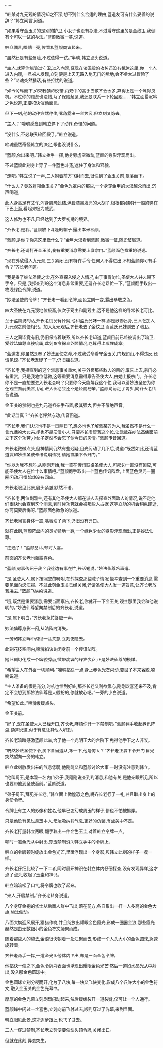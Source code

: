 
……

“韩某对九元观的情况知之不深,想不到什么合适的理由,蓝道友可有什么妥善的说辞？”韩立闻言,问道。

“如果看守金玉关的是别的护卫,小女子也没有办法,不过看守这里的是金纹卫,我倒有个可以一试的办法。”蓝颜微微一笑,说道。

韩立闻言,眼睛一亮,传音和蓝颜商议起来。

“虽然还是有些冒险,不过值得一试。”半晌,韩立点头说道。

“主人,就算你能骗过守卫,进入内观,但现在轮回殿的攻势还没有抵达这里,你一个人进入内观,一旦被人发现,立刻便是上天无路入地无门的境地,会不会太过冒险了些？”啼魂突然插话,有些担忧的说道。

“如今的局面下,如果我猜的没错,内观中的高手应该不会太多,算得上是一个难得良机。不过你的顾虑也没错,为了保险起见,我还是联系一下轮回殿……”韩立面露沉吟之色说道,正要掐诀催动面具。

但下一刻,他的动作突然停住,嘴角露出一丝笑容,但立刻又隐去。

“主人？”啼魂感应到韩立停下了动作,奇怪的问道。

“没什么,不必联系轮回殿了。”韩立说道。

啼魂虽然奇怪韩立的决定,却也没说什么。

“蓝颜,你出来吧。”韩立抬手一挥,他身旁虚空微动,蓝颜的身影浮现而出。

不过蓝颜此刻身上穿了一件蓝色斗篷,遮住了身体和容貌。

“走吧。”韩立说了一声,二人朝着前方飞射而去,很快到了金玉关前,飘落而下。

“什么人？竟敢擅闯金玉关？”金色光罩内的那些,一个身穿金甲的大汉越众而出,沉声喝道。

此人身高足有丈许,浑身肌肉虬结,满脸漆黑发亮的大胡子,根根都如钢针一般的竖在下巴上面,看起来极为威武。

这人修为也不凡,已经达到了大罗初期的境界。

“齐长老,是我。”蓝颜放下斗篷的帽子,露出本来容颜。

“蓝颜,是你？你来这里做什么？”金甲大汉看到蓝颜,微微一怔,随即皱眉道。

“齐长老,还请打开金玉关,我有重要消息需要上禀宗门。”蓝颜面色郑重的说道。

“现在外敌侵入九元观,三关紧闭,没有特许手令,任何人不得进出,不知蓝颜你可有手令？”齐长老问道。

“我是奉了妙法圣使之命,在外查探入侵之人情况,由于事情匆忙,圣使大人并未赐下手令。只是,我探查到的这个消息非常重要,还请齐长老帮忙一下。”蓝颜翻手取出一枚浅绿色令牌,说道。

“妙法圣使的令牌！”齐长老一看到令牌,面色立刻一变,露出恭敬之色。

四大圣使在九元观地位极高,仅次于观主和副观主,远不是他这样的寻常长老可比。

至于蓝颜说的话,齐长老倒没有怀疑,他和蓝氏兄妹一样,都是散修出身,三人在加入九元观之前便相识。加入九元观后,齐长老去了金纹卫,而蓝氏兄妹则去了暗卫。

三人之间毕竟有旧,仍旧保持着联系,所以齐长老知道,蓝颜目前已经被调出了暗卫,受妙法仙尊直接统属,此刻奉令探查外面情况,也算得上顺理成章。

“蓝道友,你虽然是奉了妙法圣使之命,不过我受命看守金玉关,门规如山,不得违反,还请见谅。”齐长老迟疑了一下,仍旧摇头道。

“齐长老,我探查到的这个消息事关重大,关乎外面那些敌人的目的,禀告上去,宗门必有重赏。只是我地位低微,这等重要消息需得禀告圣使大人,由她上报宗门。齐长老你不是一直想要进入长老会吗？只要你今天能帮我这个忙,我可以请妙法圣使为你在观主面前美言几句,进入长老会还不是轻而易举。”蓝颜向前走了两步,向齐长老传音说道。

金玉关的禁制也是九元道祖亲手布置,极其强大,但并不隔绝声音。

“此话当真？”齐长老怦然心动,传音回道。

“齐长老,我们认识也不是一日两日了,想必也也了解蓝某的为人,我虽然不是什么一言九鼎的大丈夫,却也不是无信小人,只要齐长老帮我这个忙,让我能在妙法圣使面前立下这个功劳,小女子定然不会忘了你今日的恩情。”蓝颜传音回道。

齐长老微微点头,但神情间仍然有些迟疑,目光闪动了几下后,说道:“既然如此,还请蓝道友和妙法圣使传讯说明情况,请她直接下令开门。”

“你以为我不想吗,从刚刚开始,我一直在传讯联络圣使大人,可那边一直没有回应,可能圣使大人在忙什么事情吧。”蓝颜翻手取出一个蓝色传讯阵盘,上面蓝色灵光一圈圈闪动,可惜始终没有回应。

齐长老眼见此景,眉头紧皱,默然不语。

“齐长老,两位副观主,还有其他圣使大人都在派人去探查外面敌人的情况,说不定他们很快也会查到这个消息,到时候功劳就会被那些人占据,这等立功的机会稍纵即逝,你可莫要后悔呀。”蓝颜面色微急的说道。

齐长老闻言身体一震,嘴唇动了两下,仍旧没有开口。

就在此刻,蓝颜阵盘内的灵光猛地一跳,一个绿色少女的身影浮现而出,正是妙法仙尊。

“连通了！”蓝颜见此,顿时大喜。

前面的齐长老也面露喜色。

“蓝颜,何事传讯于我？我这边有事在忙,长话短说。”妙法仙尊冷声道。

“是,圣使大人,属下按照您的吩咐,在外探查那些贼子情况,侥幸查到一个重要消息,需要见面向您汇报。不过此刻金玉关已经关闭,还请圣使大人发一道旨意,让齐长老放我进去。”蓝颜飞快的说道。

“哦,既然是重要消息,需要当面禀告,齐长老,你就开一下金玉关,观主那里我会和他说明的。”妙法仙尊望向禁制后的齐长老,说道。

“是,属下明白。”齐长老急忙答应一声。

妙法仙尊身影一闪,从法阵内消失。

一旁的韩立眸中闪过一丝笑意,立刻便隐去。

此刻花枝空间内,啼魂掐诀关闭身前一个传讯法阵。

她此刻幻化成一个容貌秀丽,微带病容的绿衣少女,正是妙法仙尊的模样。

“希望主人在外面一切顺利。”啼魂掐诀一点,身上赤色光芒闪动,变回了本来容貌,喃喃说道。

“主人准备的很是充分,时机也恰到好处,那齐长老又利欲熏心,刚刚欢喜还来不及,肯定不会想到那妙法仙尊是人假扮的,你就放心吧。”一旁的小白说道。

“希望如此。”啼魂缓缓点头。

金玉关前。

“好了,现在圣使大人已经开口,齐长老,麻烦你开一下禁制吧。”蓝颜翻手收起传讯阵盘,扬声说道,似乎有意让其他人听到。

齐长老暗暗感激蓝颜此举,给了他一个光明正大的台阶下,免得他手下之人非议。

“既然妙法圣使下令,属下自当遵从,等一下,他是何人？”齐长老正要下令开门,目光突然望向一旁的韩立。

韩立此刻散发出来的气息低弱,他刚刚又和蓝颜讨论大事,一时没有注意到韩立。

“他叫周玉,是本观一名内门弟子,我刚刚说查到的消息,和他有关,是他亲眼所见,所以也要带他到圣使面前。”蓝颜说道。

“弟子周玉,拜见齐长老。”韩立面上微惶恐之色,朝齐长老行了一礼,并且取出身上的身份令牌。

令牌上有主人的影像和姓名,他早已变幻成周玉的样子,倒也不怕被揭穿。

只是他没有见过周玉本人,无法吸纳其气息,更好的伪装,有些美中不足。

齐长老打量韩立两眼,翻手取出一件金色玉圭,对着韩立令牌一点。

顿时一道金光从中射出,穿透禁制没入韩立手中的令牌上。

韩立的令牌顿时绽放出金色光芒,里面浮现出一个身影,和韩立此刻的样子一模一样。

齐长老仔细比较了一下二者,同时展开神识在韩立体内仔细探查,没有发现异样,这才点了点头,收起了玉圭和神识。

韩立暗暗松了口气,将令牌也收了起来。

“来人,开启禁制。”齐长老转身说道。

八个身穿金袍的修士从后面人群中飞出,落在前方,各自取出一杆一人多高的金色大旗,施法催动。

八面大旗迎风展开,猎猎作响,并且绽放出耀眼金色霞光,形成一圈圈金浪,那些霞光赫然是由无数细小的金色符文凝聚而成。

随着那些人的施法,金浪很快朝着一处汇聚而去,形成一个人头大小的金色圆球,急速旋转着。

齐长老两手一挥,一道金光从他体内飞出,却是一面金色令牌。

他掐诀一催之下,金色令牌内表面也浮现出耀眼金色光芒,然后一道如水晶光从中射出,没入那金色圆球中。

金色圆球立刻分裂而开,化为了八块,每一块又飞快变化,形成八个尺许大小的金色符文,融入金玉关的金色光幕中。

厚厚的金色光幕立刻剧烈闪动起来,然后缓缓裂开一道裂缝,仅可让一个人通行。

蓝颜眸中闪过一丝喜色,立刻向前飞射过去,顺利穿过了光幕,来到里面。

韩立眼见此景,这才迈步跟上,也飞了过去。

二人一穿过禁制,齐长老立刻便要催动头顶令牌,关闭出口。

但就在此刻,异变突生。